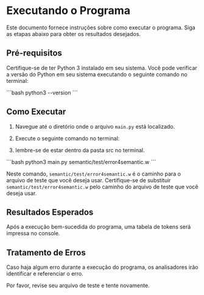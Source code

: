 # Executando o Programa

Este documento fornece instruções sobre como executar o programa. Siga as etapas abaixo para obter os resultados desejados.

## Pré-requisitos

Certifique-se de ter Python 3 instalado em seu sistema. Você pode verificar a versão do Python em seu sistema executando o seguinte comando no terminal:

\```bash
python3 --version
\```

## Como Executar

1. Navegue até o diretório onde o arquivo `main.py` está localizado.

2. Execute o seguinte comando no terminal:

3. lembre-se de estar dentro da pasta src no terminal.

\```bash
python3 main.py semantic/test/error4semantic.w
\```

Neste comando, `semantic/test/error4semantic.w` é o caminho para o arquivo de teste que você deseja usar. Certifique-se de substituir `semantic/test/error4semantic.w` pelo caminho do arquivo de teste que você deseja usar.

## Resultados Esperados

Após a execução bem-sucedida do programa, uma tabela de tokens será impressa no console. 

## Tratamento de Erros

Caso haja algum erro durante a execução do programa, os analisadores irão identificar e referenciar o erro. 

Por favor, revise seu arquivo de teste e tente novamente. 
